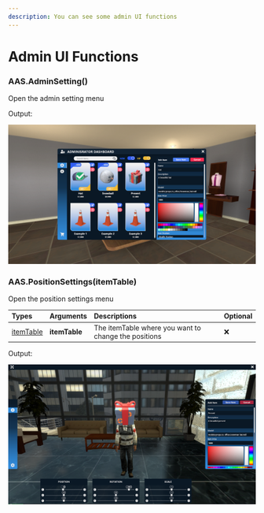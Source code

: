 ```yaml
---
description: You can see some admin UI functions
---
```

# Admin UI Functions

### AAS.AdminSetting()
Open the admin setting menu

Output:

![](../../../assets/images/admin_settings.png)

### AAS.PositionSettings(itemTable)
Open the position settings menu 

| Types | Arguments | Descriptions | Optional |
| :--- | :--- | :--- | :--- |
| [itemTable](/structs/item-table.md) | **itemTable** | The itemTable where you want to change the positions | ❌ |

Output:

![](../../../assets/images/admin_positions.png)
